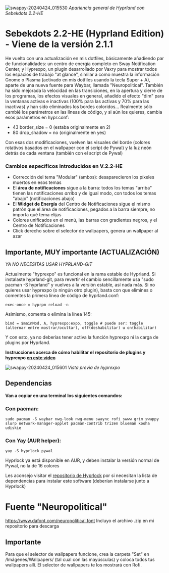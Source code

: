 
![swappy-20240424_015530](https://github.com/andrewsebek/Sebekdots/assets/121652305/bb865eeb-dc97-46ce-aa64-9b6ba5f590d0)
_Apariencia general de Hyprland con Sebekdots 2.2-HE_

# Sebekdots 2.2-HE (Hyprland Edition) - Viene de la versión 2.1.1

He vuelto con una actualización en mis dotfiles, básicamente añadiendo par de funcionalidades: un centro de energía completo en Sway Notification Center, y Hyprexpo, un plugin desarrollado por Vaxry para mostrar todos los espacios de trabajo "at glance", similar a como muestra la información Gnome o Plasma (activado en mis dotfiles usando la tecla Super + A), aparte de una nueva fuente para Waybar, llamada "Neuropolitical". También ha sido mejorada la velocidad en las transiciones, en la apertura y cierre de los programas, los efectos visuales en general, añadido el efecto "dim" para la ventanas activas e inactivas (100% para las activas y 70% para las inactivas) y han sido eliminados los bordes coloridos... Realmente sólo cambié los parámetros en las líneas de código, y si aún los quieres, cambia esos parámetros en hypr.conf:

- 43    border_size = 0 (estaba originalmente en 2)
- 80    drop_shadow = no (originalmente en yes)

Con esas dos modificaciones, vuelven las visuales del borde (colores rotativos basados en el wallpaper con el script de Pywal) y la luz neón detrás de cada ventana (también con el script de Pywal)

### Cambios específicos introducidos en V.2.2-HE

- Corrección del tema "Modular" (ambos): desaparecieron los píxeles muertos en esos temas
- El **área de notificaciones** sigue a la barra: todos los temas "arriba" tienen las notificaciones *arriba* y de igual modo, con todos los temas "abajo" (notificaciones abajo)
- El **Widget de Energía** del Centro de Notificaciones sigue el mismo patrón que el área de notificaciones, pegados a la barra siempre, no importa qué tema elijas
- Colores unificados en el menú, las barras con gradientes negros, y el Centro de Notificaciones
- Click derecho sobre el selector de wallpapers, genera un wallpaper al azar

## Importante, MUY importante (ACTUALIZACIÓN)

*YA NO NECESITAS USAR HYPRLAND-GIT*

Actualmente "hyprexpo" es funcional en la rama estable de Hyprland. Si instalaste hyprland-git, para revertir el cambio sencillamente usa "sudo pacman -S hyprland" y vuelves a la versión estable, así nada más. Si no quieres usar hyprexpo (o ningún otro plugin), basta con que elimines o comentes la primera línea de código de hyprland.conf:

`exec-once = hyprpm reload -n`

Asimismo, comenta o elimina la línea 145:

`bind = $mainMod, A, hyprexpo:expo, toggle # puede ser: toggle (alternar entre mostrar/ocultar), off(deshabilitar) u on(habilitar)`

Y con esto, ya no deberías tener activa la función hyprexpo ni la carga de plugins por Hyprland.

**Instrucciones acerca de cómo habilitar el repositorio de plugins y hyprexpo [en este video](https://youtu.be/JLkzIY-xrjg?si=PtNIM7v-lKrw5rzc)**

![swappy-20240424_015601](https://github.com/andrewsebek/Sebekdots/assets/121652305/ce21f516-5fc6-4c9e-a84b-5e28ecdff990)
_Vista previa de hyprexpo_

## Dependencias

**Van a copiar en una terminal los siguientes comandos:**

### Con pacman:

`sudo pacman -S waybar nwg-look nwg-menu swaync rofi swww grim swappy slurp network-manager-applet pacman-contrib trizen blueman kooha udiskie`

### Con Yay (AUR helper):

`yay -S hyprlock pywal` 

Hyprlock ya está disponible en AUR, y deben instalar la versión normal de Pywal, no la de 16 colores

Les aconsejo visitar el [repositorio de Hyprlock](https://github.com/hyprwm/hyprlock) por si necesitan la lista de dependencias para instalar este software (deberían instalarse junto a Hyprlock)

# Fuente "Neuropolitical"

https://www.dafont.com/neuropolitical.font 
Incluyo el archivo .zip en mi repositorio para descarga

## Importante

Para que el selector de wallpapers funcione, crea la carpeta "Set" en /Imágenes/Wallpapers/ (tal cual con las mayúsculas) y coloca todos tus wallpapers allí. El selector de wallpapers te los mostrará con Rofi.
